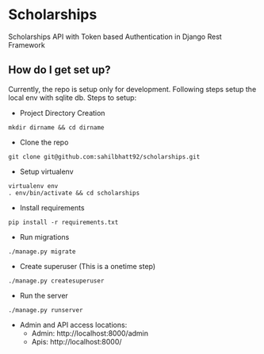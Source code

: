 # Scholarships
Scholarships API with Token based Authentication in Django Rest Framework

## How do I get set up? ##
Currently, the repo is setup only for development. Following steps setup the local env with sqlite db.
Steps to setup:

* Project Directory Creation
```
mkdir dirname && cd dirname
```
* Clone the repo
```
git clone git@github.com:sahilbhatt92/scholarships.git
```
* Setup virtualenv
```
virtualenv env
. env/bin/activate && cd scholarships
```
* Install requirements
```
pip install -r requirements.txt
```
* Run migrations
```
./manage.py migrate
```
* Create superuser (This is a onetime step)
```
./manage.py createsuperuser
```
* Run the server
```
./manage.py runserver
```

* Admin and API access locations:
  * Admin: http://localhost:8000/admin
  * Apis: http://localhost:8000/
